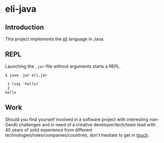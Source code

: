 # eli-java

## Introduction
This project implements the [eli](https://github.com/codr7/eli) language in Java.

## REPL
Launching the `.jar`-file without arguments starts a REPL.

```
$ java -jar eli.jar

 1 (say 'hello)
 2
hello
```

## Work
Should you find yourself involved in a software project with interesting non-GenAI challenges and in need of a creative developer/tech/team lead with 40 years of solid experience from different technologies/roles/companies/countries, don't hesitate to get in [touch](mailto:codr7@protonmail.com).